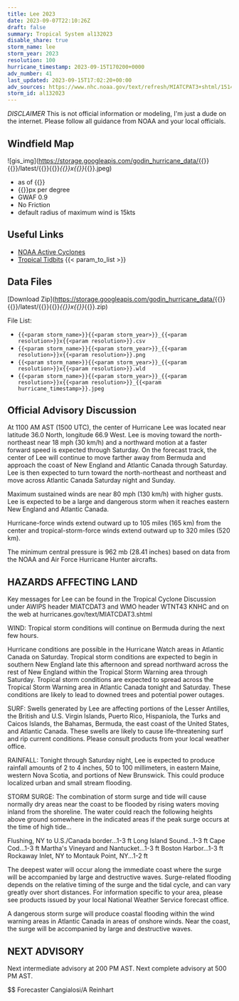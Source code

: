 ```yaml
---
title: Lee 2023
date: 2023-09-07T22:10:26Z
draft: false
summary: Tropical System al132023
disable_share: true
storm_name: lee
storm_year: 2023
resolution: 100
hurricane_timestamp: 2023-09-15T170200+0000
adv_number: 41
last_updated: 2023-09-15T17:02:20+00:00
adv_sources: https://www.nhc.noaa.gov/text/refresh/MIATCPAT3+shtml/151446.shtml;https://www.nhc.noaa.gov/refresh/graphics_at3+shtml/145447.shtml?cone
storm_id: al132023
---
```

*DISCLAIMER* This is not official information or modeling, I'm just a dude on the internet.  Please follow all guidance from NOAA and your local officials.

## Windfield Map
![gis_img](https://storage.googleapis.com/godin_hurricane_data/{{<param storm_name>}}{{<param storm_year>}}/latest/{{<param storm_name>}}{{<param storm_year>}}_{{<param resolution>}}x{{<param resolution>}}_{{<param hurricane_timestamp>}}.jpeg)

- as of {{<param last_updated>}}
- {{<param resolution>}}px per degree
- GWAF 0.9
- No Friction
- default radius of maximum wind is 15kts

## Useful Links
- [NOAA Active Cyclones](https://www.nhc.noaa.gov/)
- [Tropical Tidbits](https://www.tropicaltidbits.com/storminfo/)
{{< param_to_list >}}

## Data Files
[Download Zip](https://storage.googleapis.com/godin_hurricane_data/{{<param storm_name>}}{{<param storm_year>}}/latest/{{<param storm_name>}}{{<param storm_year>}}_{{<param resolution>}}x{{<param resolution>}}_{{<param hurricane_timestamp>}}.zip)

File List:
- `{{<param storm_name>}}{{<param storm_year>}}_{{<param resolution>}}x{{<param resolution>}}.csv`
- `{{<param storm_name>}}{{<param storm_year>}}_{{<param resolution>}}x{{<param resolution>}}.png`
- `{{<param storm_name>}}{{<param storm_year>}}_{{<param resolution>}}x{{<param resolution>}}.wld`
- `{{<param storm_name>}}{{<param storm_year>}}_{{<param resolution>}}x{{<param resolution>}}_{{<param hurricane_timestamp>}}.jpeg`


## Official Advisory Discussion
At 1100 AM AST (1500 UTC), the center of Hurricane Lee was located 
near latitude 36.0 North, longitude 66.9 West. Lee is moving toward 
the north-northeast near 18 mph (30 km/h) and a northward motion at 
a faster forward speed is expected through Saturday.  On the 
forecast track, the center of Lee will continue to move farther away 
from Bermuda and approach the coast of New England and Atlantic 
Canada through Saturday.  Lee is then expected to turn toward the 
north-northeast and northeast and move across Atlantic Canada 
Saturday night and Sunday.
 
Maximum sustained winds are near 80 mph (130 km/h) with higher
gusts.  Lee is expected to be a large and dangerous storm 
when it reaches eastern New England and Atlantic Canada.
 
Hurricane-force winds extend outward up to 105 miles (165 km) from
the center and tropical-storm-force winds extend outward up to 320
miles (520 km).
 
The minimum central pressure is 962 mb (28.41 inches) based on data 
from the NOAA and Air Force Hurricane Hunter aircrafts.
 
 
HAZARDS AFFECTING LAND
----------------------
Key messages for Lee can be found in the Tropical Cyclone Discussion
under AWIPS header MIATCDAT3 and WMO header WTNT43 KNHC and on the
web at hurricanes.gov/text/MIATCDAT3.shtml
 
WIND:  Tropical storm conditions will continue on Bermuda during
the next few hours.
 
Hurricane conditions are possible in the Hurricane Watch areas in
Atlantic Canada on Saturday.  Tropical storm conditions are
expected to begin in southern New England late this afternoon and
spread northward across the rest of New England within the Tropical 
Storm Warning area through Saturday.  Tropical storm conditions are
expected to spread across the Tropical Storm Warning area in
Atlantic Canada tonight and Saturday.  These conditions are likely
to lead to downed trees and potential power outages.
 
SURF:  Swells generated by Lee are affecting portions of the Lesser
Antilles, the British and U.S. Virgin Islands, Puerto Rico,
Hispaniola, the Turks and Caicos Islands, the Bahamas, Bermuda, the
east coast of the United States, and Atlantic Canada.  These swells
are likely to cause life-threatening surf and rip current
conditions.  Please consult products from your local weather office.
 
RAINFALL:  Tonight through Saturday night, Lee is expected to
produce rainfall amounts of 2 to 4 inches, 50 to 100 millimeters,
in eastern Maine, western Nova Scotia, and portions of New
Brunswick. This could produce localized urban and small stream
flooding.
 
STORM SURGE:  The combination of storm surge and tide will cause
normally dry areas near the coast to be flooded by rising waters
moving inland from the shoreline.  The water could reach the
following heights above ground somewhere in the indicated areas if
the peak surge occurs at the time of high tide...
 
Flushing, NY to U.S./Canada border...1-3 ft
Long Island Sound...1-3 ft
Cape Cod...1-3 ft
Martha's Vineyard and Nantucket...1-3 ft
Boston Harbor...1-3 ft
Rockaway Inlet, NY to Montauk Point, NY...1-2 ft
 
The deepest water will occur along the immediate coast where the
surge will be accompanied by large and destructive waves.
Surge-related flooding depends on the relative timing of the surge
and the tidal cycle, and can vary greatly over short distances.  For
information specific to your area, please see products issued by
your local National Weather Service forecast office.
 
A dangerous storm surge will produce coastal flooding within the
wind warning areas in Atlantic Canada in areas of onshore winds.
Near the coast, the surge will be accompanied by large and
destructive waves.
 
 
NEXT ADVISORY
-------------
Next intermediate advisory at 200 PM AST.
Next complete advisory at 500 PM AST.
 
$$
Forecaster Cangialosi/A Reinhart